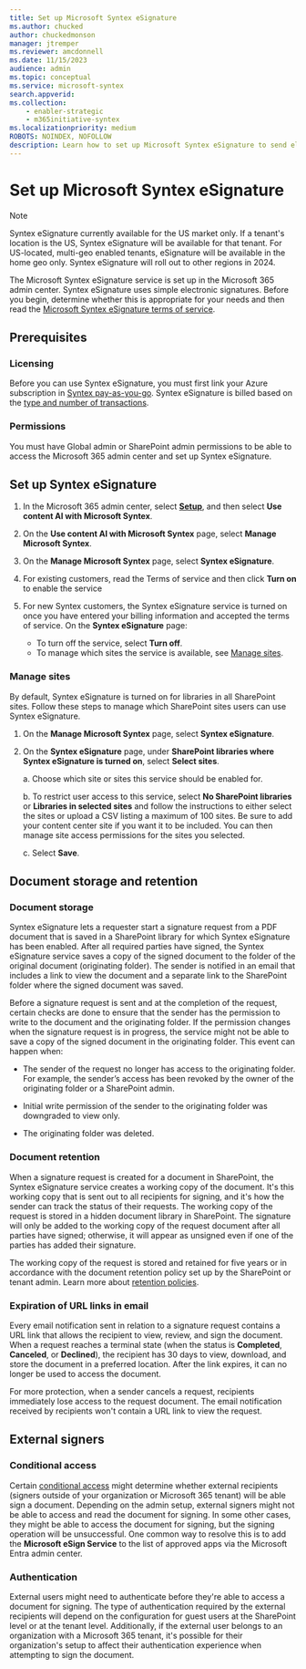 ```yaml
---
title: Set up Microsoft Syntex eSignature
ms.author: chucked
author: chuckedmonson
manager: jtremper
ms.reviewer: amcdonnell
ms.date: 11/15/2023
audience: admin
ms.topic: conceptual
ms.service: microsoft-syntex
search.appverid: 
ms.collection: 
    - enabler-strategic
    - m365initiative-syntex
ms.localizationpriority: medium
ROBOTS: NOINDEX, NOFOLLOW
description: Learn how to set up Microsoft Syntex eSignature to send electronic signature requests to people inside and outside of your organization. 
---
```


# Set up Microsoft Syntex eSignature

> [!NOTE]
> Syntex eSignature currently available for the US market only. If a tenant's location is the US, Syntex eSignature will be available for that tenant. For US-located, multi-geo enabled tenants, eSignature will be available in the home geo only. Syntex eSignature will roll out to other regions in 2024.

The Microsoft Syntex eSignature service is set up in the Microsoft 365 admin center. Syntex eSignature uses simple electronic signatures. Before you begin, determine whether this is appropriate for your needs and then read the [Microsoft Syntex eSignature terms of service](/legal/microsoft-365/esignature-terms-of-service).

## Prerequisites

### Licensing

Before you can use Syntex eSignature, you must first link your Azure subscription in [Syntex pay-as-you-go](syntex-azure-billing.md). Syntex eSignature is billed based on the [type and number of transactions](syntex-pay-as-you-go-services.md).

### Permissions

You must have Global admin or SharePoint admin permissions to be able to access the Microsoft 365 admin center and set up Syntex eSignature.  

## Set up Syntex eSignature

1. In the Microsoft 365 admin center, select <a href="https://go.microsoft.com/fwlink/p/?linkid=2171997" target="_blank">**Setup**</a>, and then select **Use content AI with Microsoft Syntex**.

2. On the **Use content AI with Microsoft Syntex** page, select **Manage Microsoft Syntex**.

3. On the **Manage Microsoft Syntex** page, select **Syntex eSignature**.

4. For existing customers, read the Terms of service and then click **Turn on** to enable the service
5. For new Syntex customers, the Syntex eSignature service is turned on once you have entered your billing information and accepted the terms of service. On the **Syntex eSignature** page:

   - To turn off the service, select **Turn off**.
   - To manage which sites the service is available, see [Manage sites](#manage-sites).

### Manage sites

By default, Syntex eSignature is turned on for libraries in all SharePoint sites. Follow these steps to manage which SharePoint sites users can use Syntex eSignature.

1. On the **Manage Microsoft Syntex** page, select **Syntex eSignature**.

2. On the **Syntex eSignature** page, under **SharePoint libraries where Syntex eSignature is turned on**, select **Select sites**.

    a. Choose which site or sites this service should be enabled for.

    b. To restrict user access to this service, select **No SharePoint libraries** or **Libraries in selected sites** and follow the instructions to either select the sites or upload a CSV listing a maximum of 100 sites. Be sure to add your content center site if you want it to be included. You can then manage site access permissions for the sites you selected.

    c. Select **Save**.

## Document storage and retention

### Document storage

Syntex eSignature lets a requester start a signature request from a PDF document that is saved in a SharePoint library for which Syntex eSignature has been enabled. After all required parties have signed, the Syntex eSignature service saves a copy of the signed document to the folder of the original document (originating folder). The sender is notified in an email that includes a link to view the document and a separate link to the SharePoint folder where the signed document was saved.

Before a signature request is sent and at the completion of the request, certain checks are done to ensure that the sender has the permission to write to the document and the originating folder. If the permission changes when the signature request is in progress, the service might not be able to save a copy of the signed document in the originating folder. This event can happen when:

- The sender of the request no longer has access to the originating folder. For example, the sender’s access has been revoked by the owner of the originating folder or a SharePoint admin.

- Initial write permission of the sender to the originating folder was downgraded to view only.

- The originating folder was deleted.

### Document retention

When a signature request is created for a document in SharePoint, the Syntex eSignature service creates a working copy of the document. It's this working copy that is sent out to all recipients for signing, and it's how the sender can track the status of their requests. The working copy of the request is stored in a hidden document library in SharePoint. The signature will only be added to the working copy of the request document after all parties have signed; otherwise, it will appear as unsigned even if one of the parties has added their signature.

The working copy of the request is stored and retained for five years or in accordance with the document retention policy set up by the SharePoint or tenant admin. Learn more about [retention policies](/purview/retention-policies-sharepoint).

### Expiration of URL links in email

Every email notification sent in relation to a signature request contains a URL link that allows the recipient to view, review, and sign the document. When a request reaches a terminal state (when the status is **Completed**, **Canceled**, or **Declined**), the recipient has 30 days to view, download, and store the document in a preferred location. After the link expires, it can no longer be used to access the document.
  
For more protection, when a sender cancels a request, recipients immediately lose access to the request document. The email notification received by recipients won't contain a URL link to view the request.

## External signers

### Conditional access

Certain [conditional access](/entra/identity/conditional-access/overview) might determine whether external recipients (signers outside of your organization or Microsoft 365 tenant) will be able sign a document. Depending on the admin setup, external signers might not be able to access and read the document for signing. In some other cases, they might be able to access the document for signing, but the signing operation will be unsuccessful. One common way to resolve this is to add the **Microsoft eSign Service** to the list of approved apps via the Microsoft Entra admin center.

### Authentication

External users might need to authenticate before they're able to access a document for signing. The type of authentication required by the external recipients will depend on the configuration for guest users at the SharePoint level or at the tenant level. Additionally, if the external user belongs to an organization with a Microsoft 365 tenant, it's possible for their organization's setup to affect their authentication experience when attempting to sign the document.
